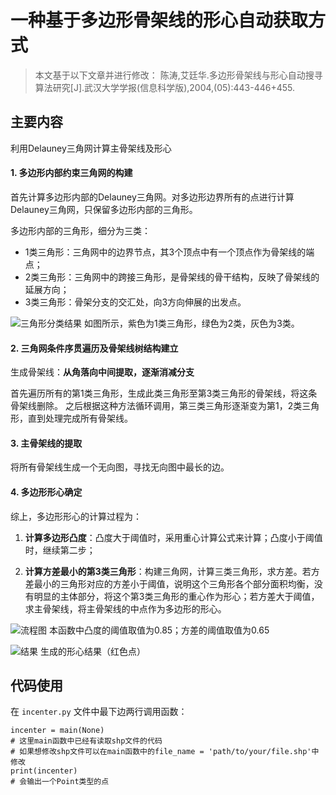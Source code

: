 # 一种基于多边形骨架线的形心自动获取方式

> 本文基于以下文章并进行修改：
> 陈涛,艾廷华.多边形骨架线与形心自动搜寻算法研究[J].武汉大学学报(信息科学版),2004,(05):443-446+455.

## 主要内容
利用Delauney三角网计算主骨架线及形心

####  1. 多边形内部约束三角网的构建
首先计算多边形内部的Delauney三角网。对多边形边界所有的点进行计算Delauney三角网，只保留多边形内部的三角形。

多边形内部的三角形，细分为三类：

- 1类三角形：三角网中的边界节点，其3个顶点中有一个顶点作为骨架线的端点；
- 2类三角形：三角网中的跨接三角形，是骨架线的骨干结构，反映了骨架线的延展方向；
- 3类三角形：骨架分支的交汇处，向3方向伸展的出发点。

![三角形分类结果](/imgs/2024-11-04/BWHoxDm4ZkEspqxJ.png)
如图所示，紫色为1类三角形，绿色为2类，灰色为3类。

####  2. 三角网条件序贯遍历及骨架线树结构建立
 生成骨架线：**从角落向中间提取，逐渐消减分支**
 
 首先遍历所有的第1类三角形，生成此类三角形至第3类三角形的骨架线，将这条骨架线删除。
 之后根据这种方法循环调用，第三类三角形逐渐变为第1，2类三角形，直到处理完成所有骨架线。
 
####  3. 主骨架线的提取
 将所有骨架线生成一个无向图，寻找无向图中最长的边。
 
####   4. 多边形形心确定

综上，多边形形心的计算过程为：

1. **计算多边形凸度**：凸度大于阈值时，采用重心计算公式来计算；凸度小于阈值时，继续第二步；

2. **计算方差最小的第3类三角形**：构建三角网，计算三类三角形，求方差。若方差最小的三角形对应的方差小于阈值，说明这个三角形各个部分面积均衡，没有明显的主体部分，将这个第3类三角形的重心作为形心；若方差大于阈值，求主骨架线，将主骨架线的中点作为多边形的形心。

![流程图](/imgs/2024-11-04/UYi9BN6cLyK3vokw.png)
	本函数中凸度的阈值取值为0.85；方差的阈值取值为0.65

![结果](/imgs/2024-11-04/OQtZJYIZAM3Gv4b6.png)
生成的形心结果（红色点）


## 代码使用
在 `incenter.py` 文件中最下边两行调用函数：
```
incenter = main(None) 
# 这里main函数中已经有读取shp文件的代码
# 如果想修改shp文件可以在main函数中的file_name = 'path/to/your/file.shp'中修改
print(incenter)
# 会输出一个Point类型的点
```
